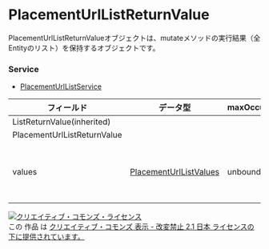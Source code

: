 # PlacementUrlListReturnValue
PlacementUrlListReturnValueオブジェクトは、mutateメソッドの実行結果（全Entityのリスト）を保持するオブジェクトです。
### Service
+ [PlacementUrlListService](../services/PlacementUrlListService.md)

| フィールド | データ型 | maxOccurs | minOccurs | response | add | set | remove | 説明 | 
|---|---|---|---|---|---|---|---|---|
| ListReturnValue(inherited)|||||||||
| PlacementUrlListReturnValue|||||||||
| values| <a href="./PlacementUrlListValues.md">PlacementUrlListValues</a>| unbounded| 0| ○| -| -| -| mutateメソッドの実行結果です。 |
<a rel="license" href="http://creativecommons.org/licenses/by-nd/2.1/jp/"><img alt="クリエイティブ・コモンズ・ライセンス" style="border-width:0" src="https://i.creativecommons.org/l/by-nd/2.1/jp/88x31.png" /></a><br />この 作品 は <a rel="license" href="http://creativecommons.org/licenses/by-nd/2.1/jp/">クリエイティブ・コモンズ 表示 - 改変禁止 2.1 日本 ライセンスの下に提供されています。</a>
